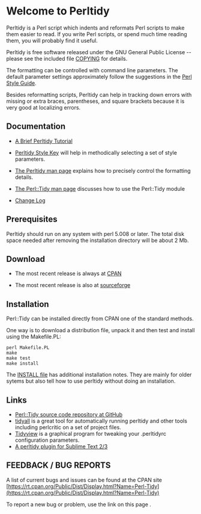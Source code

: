 # Welcome to Perltidy

Perltidy is a Perl script which indents and reformats Perl scripts to make them
easier to read.  If you write Perl scripts, or spend much time
reading them, you will probably find it useful.

Perltidy is free software released under the GNU General Public
License -- please see the included file [COPYING](../COPYING) for details.

The formatting can be controlled with command line parameters.  The default
parameter settings approximately follow the suggestions in the
[Perl Style Guide](https://perldoc.perl.org/perlstyle.html).

Besides reformatting scripts, Perltidy can help in tracking
down errors with missing or extra braces, parentheses, and square brackets
because it is very good at localizing errors.

## Documentation

- [A Brief Perltidy Tutorial](./tutorial.html)

- [Perltidy Style Key](./stylekey.html) will help
 in methodically selecting a set of style parameters.

- [The Perltidy man page](./perltidy.html) explains how
to precisely control the formatting details.

- [The Perl::Tidy man page](./Tidy.html) discusses how to use the Perl::Tidy module

- [Change Log](./ChangeLog.html)


## Prerequisites

Perltidy should run on any system with perl 5.008 or later.
The total disk space needed after removing the installation directory will be
about 2 Mb.


## Download


- The most recent release is always at [CPAN](https://metacpan.org/release/Perl-Tidy)

- The most recent release is also at [sourceforge](https://sourceforge.net/projects/perltidy/)


## Installation

Perl::Tidy can be installed directly from CPAN one of the standard methods.

One way is to download a distribution file, unpack it and then 
test and install using the Makefile.PL:

    perl Makefile.PL
    make
    make test
    make install

The [INSTALL file](./INSTALL.html) has additional installation notes. They
are mainly for older sytems but also tell how to use perltidy without doing an installation.

## Links

 - [Perl::Tidy source code repository at GitHub](https://github.com/perltidy/perltidy)
 - [tidyall](https://metacpan.org/pod/distribution/Code-TidyAll/bin/tidyall) is a great tool for automatically running perltidy and other tools including perlcritic on a set of project files.
 - [Tidyview](http://sourceforge.net/projects/tidyview) is a graphical program for tweaking your .perltidyrc configuration parameters.
 - [A perltidy plugin for Sublime Text 2/3](https://github.com/vifo/SublimePerlTidy)


## FEEDBACK / BUG REPORTS

A list of current bugs and issues can be found at the CPAN site [https://rt.cpan.org/Public/Dist/Display.html?Name=Perl-Tidy](https://rt.cpan.org/Public/Dist/Display.html?Name=Perl-Tidy)

To report a new bug or problem, use the link on this page .
